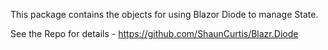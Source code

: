 This package contains the objects for using Blazor Diode to manage State.

See the Repo for details -  https://github.com/ShaunCurtis/Blazr.Diode

